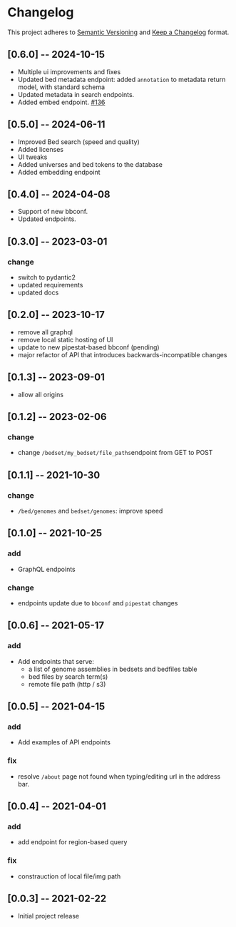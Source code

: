 # Changelog

This project adheres to [Semantic Versioning](https://semver.org/spec/v2.0.0.html) and [Keep a Changelog](https://keepachangelog.com/en/1.0.0/) format. 


## [0.6.0] -- 2024-10-15
- Multiple ui improvements and fixes
- Updated bed metadata endpoint: added `annotation` to metadata return model, with standard schema
- Updated metadata in search endpoints.
- Added embed endpoint. [#136](https://github.com/databio/bedhost/issues/136)


## [0.5.0] -- 2024-06-11
- Improved Bed search (speed and quality)
- Added licenses
- UI tweaks
- Added universes and bed tokens to the database
- Added embedding endpoint

## [0.4.0] -- 2024-04-08
- Support of new bbconf.
- Updated endpoints.


## [0.3.0] -- 2023-03-01
### change
- switch to pydantic2
- updated requirements
- updated docs


## [0.2.0] -- 2023-10-17
- remove all graphql
- remove local static hosting of UI
- update to new pipestat-based bbconf (pending)
- major refactor of API that introduces backwards-incompatible changes

## [0.1.3] -- 2023-09-01
- allow all origins

## [0.1.2] -- 2023-02-06
### change
- change `/bedset/my_bedset/file_paths`endpoint from GET to POST

## [0.1.1] -- 2021-10-30
### change
- `/bed/genomes` and `bedset/genomes`: improve speed

## [0.1.0] -- 2021-10-25
### add
- GraphQL endpoints
### change
- endpoints update due to `bbconf` and `pipestat` changes

## [0.0.6] -- 2021-05-17
### add
- Add endpoints that serve:
  - a list of genome assemblies in bedsets and bedfiles table
  - bed files by search term(s)
  - remote file path (http / s3)
  
## [0.0.5] -- 2021-04-15
### add
- Add examples of API endpoints
### fix
- resolve `/about` page not found when typing/editing url in the address bar. 

## [0.0.4] -- 2021-04-01
### add
- add endpoint for region-based query 
### fix
- constrauction of local file/img path

## [0.0.3] -- 2021-02-22
- Initial project release
